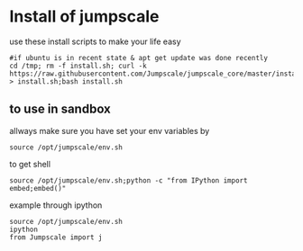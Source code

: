 Install of jumpscale
=====================

use these install scripts to make your life easy

```
#if ubuntu is in recent state & apt get update was done recently
cd /tmp; rm -f install.sh; curl -k https://raw.githubusercontent.com/Jumpscale/jumpscale_core/master/install/install.sh > install.sh;bash install.sh

```

to use in sandbox
-----------------
allways make sure you have set your env variables by
```
source /opt/jumpscale/env.sh
```

to get shell
```
source /opt/jumpscale/env.sh;python -c "from IPython import embed;embed()"
```

example through ipython
```
source /opt/jumpscale/env.sh
ipython
from Jumpscale import j
```

